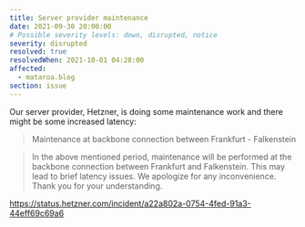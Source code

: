 ```yaml
---
title: Server provider maintenance
date: 2021-09-30 20:00:00
# Possible severity levels: down, disrupted, notice
severity: disrupted
resolved: true
resolvedWhen: 2021-10-01 04:28:00
affected:
  - mataroa.blog
section: issue
---
```


Our server provider, Hetzner, is doing some maintenance work and there might
be some increased latency:

> Maintenance at backbone connection between Frankfurt - Falkenstein

> In the above mentioned period, maintenance will be performed at the
> backbone connection between Frankfurt and Falkenstein. This may lead to brief
> latency issues. We apologize for any inconvenience. Thank you for your
> understanding.

https://status.hetzner.com/incident/a22a802a-0754-4fed-91a3-44eff69c69a6
